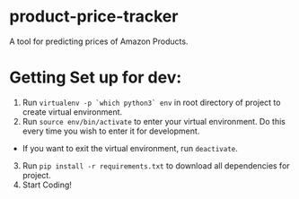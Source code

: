# product-price-tracker
A tool for predicting prices of Amazon Products.

# Getting Set up for dev:
1. Run ``virtualenv -p `which python3` env`` in root directory of project to create virtual environment.
2. Run `source env/bin/activate` to enter your virtual environment. Do this every time you wish to enter it for development.
  * If you want to exit the virtual environment, run `deactivate`.
3. Run `pip install -r requirements.txt` to download all dependencies for project.
4. Start Coding!
